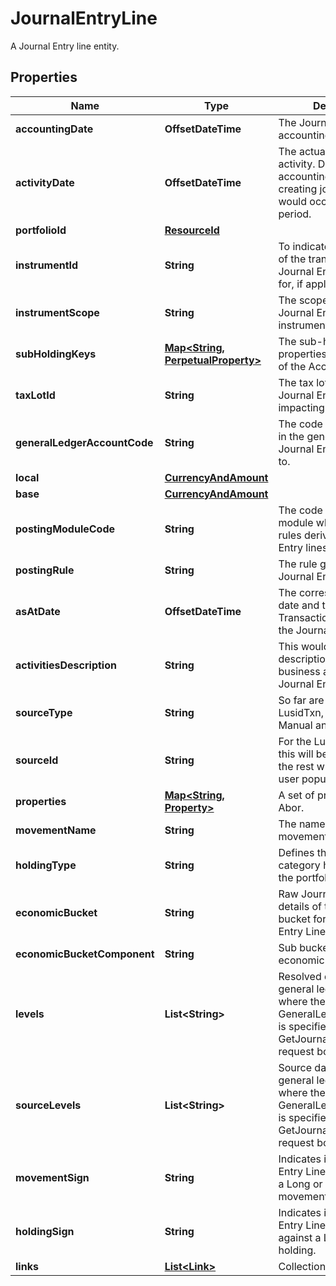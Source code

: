 

# JournalEntryLine

A Journal Entry line entity.

## Properties

Name | Type | Description | Notes
------------ | ------------- | ------------- | -------------
**accountingDate** | **OffsetDateTime** | The Journal Entry Line accounting date. | 
**activityDate** | **OffsetDateTime** | The actual date of the activity. Differs from the accounting date when creating journals that would occur in a closed period. | 
**portfolioId** | [**ResourceId**](ResourceId.md) |  | 
**instrumentId** | **String** | To indicate the instrument of the transaction that the Journal Entry Line posted for, if applicable. | 
**instrumentScope** | **String** | The scope in which the Journal Entry Line instrument is in. | 
**subHoldingKeys** | [**Map&lt;String, PerpetualProperty&gt;**](PerpetualProperty.md) | The sub-holding properties which are part of the AccountingKey. |  [optional]
**taxLotId** | **String** | The tax lot Id that the Journal Entry Line is impacting. | 
**generalLedgerAccountCode** | **String** | The code of the account in the general ledger the Journal Entry was posted to. | 
**local** | [**CurrencyAndAmount**](CurrencyAndAmount.md) |  | 
**base** | [**CurrencyAndAmount**](CurrencyAndAmount.md) |  | 
**postingModuleCode** | **String** | The code of the posting module where the posting rules derived the Journal Entry lines. |  [optional]
**postingRule** | **String** | The rule generating the Journal Entry Line. | 
**asAtDate** | **OffsetDateTime** | The corresponding input date and time of the Transaction generating the Journal Entry Line. | 
**activitiesDescription** | **String** | This would be the description of the business activities this Journal Entry Line is for. |  [optional]
**sourceType** | **String** | So far are 4 types: LusidTxn, LusidValuation, Manual and External. | 
**sourceId** | **String** | For the Lusid Source Type this will be the txn Id. For the rest will be what the user populates. | 
**properties** | [**Map&lt;String, Property&gt;**](Property.md) | A set of properties for the Abor. |  [optional]
**movementName** | **String** | The name of the movement. | 
**holdingType** | **String** | Defines the broad category holding within the portfolio. | 
**economicBucket** | **String** | Raw Journal Entry Line details of the economic bucket for the Journal Entry Line. | 
**economicBucketComponent** | **String** | Sub bucket of the economic bucket. |  [optional]
**levels** | **List&lt;String&gt;** | Resolved data from the general ledger profile where the GeneralLedgerProfileCode is specified in the GetJournalEntryLines request body. |  [optional]
**sourceLevels** | **List&lt;String&gt;** | Source data from the general ledger profile where the GeneralLedgerProfileCode is specified in the GetJournalEntryLines request body. |  [optional]
**movementSign** | **String** | Indicates if the Journal Entry Line corresponds to a Long or Short movement. |  [optional]
**holdingSign** | **String** | Indicates if the Journal Entry Line is operating against a Long or Short holding. |  [optional]
**links** | [**List&lt;Link&gt;**](Link.md) | Collection of links. |  [optional]



